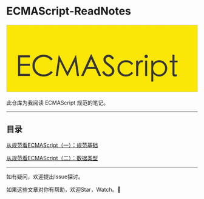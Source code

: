 # ECMAScript-ReadNotes

![ecmascript](assets/ecmascript.jpg)

此仓库为我阅读 ECMAScript 规范的笔记。

--------------------

## 目录

[从规范看ECMAScript（一）：规范基础](./从规范看ECMAScript-一-规范基础.md)

[从规范看ECMAScript（二）：数据类型](./从规范看ECMAScript-二-数据类型.md)

-------------------

如有疑问，欢迎提出Issue探讨。

如果这些文章对你有帮助，欢迎Star，Watch。🎉